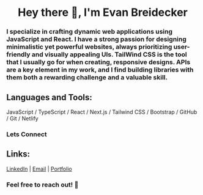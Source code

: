 <h1 align="center">Hey there 👋, I'm Evan Breidecker</h1>
<h3>I specialize in crafting dynamic web applications using JavaScript and React. I have a strong passion for designing minimalistic yet powerful websites, always prioritizing user-friendly and visually appealing UIs.
TailWind CSS is the tool that I usually go for when creating, responsive designs.
APIs are a key element in my work, and I find building libraries with them both a rewarding challenge and a valuable skill.</h3>

<h2 align="left">Languages and Tools:</h2>
JavaScript / TypeScript /
React / Next.js /
Tailwind CSS / Bootstrap /
GitHub / Git / Netlify 
<h3>Lets Connect</h3>

<h2 align="left">Links:</h2>
<a href="https://www.linkedin.com/in/evan-breidecker-917211265/">LinkedIn</a> |
<a href="mailto:breideckerevan@gmail.com">Email</a> |
<a href="https://evanbreidecker.netlify.app/">Portfolio</a>

<h3>Feel free to reach out! 🚀</h3>

